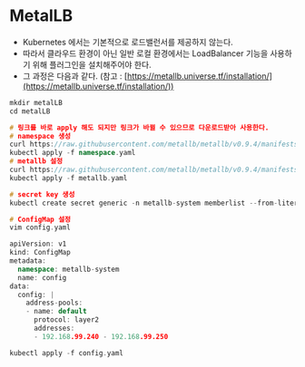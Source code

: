# MetalLB

- Kubernetes 에서는 기본적으로 로드밸런서를 제공하지 않는다.
- 따라서 클라우드 환경이 아닌 일반 로컬 환경에서는 LoadBalancer 기능을 사용하기 위해 플러그인을 설치해주어야 한다.
- 그 과정은 다음과 같다. (참고 : [https://metallb.universe.tf/installation/](https://metallb.universe.tf/installation/))

```cpp
mkdir metalLB
cd metalLB

# 링크를 바로 apply 해도 되지만 링크가 바뀔 수 있으므로 다운로드받아 사용한다.
# namespace 생성
curl https://raw.githubusercontent.com/metallb/metallb/v0.9.4/manifests/namespace.yaml -o namespace.yaml
kubectl apply -f namespace.yaml
# metallb 설정
curl https://raw.githubusercontent.com/metallb/metallb/v0.9.4/manifests/metallb.yaml -o metallb.yaml
kubectl apply -f metallb.yaml

# secret key 생성
kubectl create secret generic -n metallb-system memberlist --from-literal=secretkey="$(openssl rand -base64 128)"

# ConfigMap 설정
vim config.yaml

apiVersion: v1
kind: ConfigMap
metadata:
  namespace: metallb-system
  name: config
data:
  config: |
    address-pools:
    - name: default
      protocol: layer2
      addresses:
      - 192.168.99.240 - 192.168.99.250

kubectl apply -f config.yaml
```
